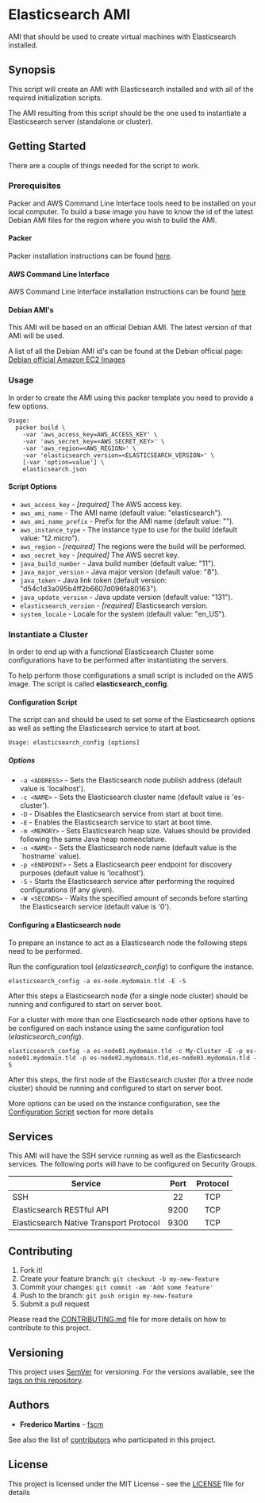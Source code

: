 # Elasticsearch AMI

AMI that should be used to create virtual machines with Elasticsearch
installed.

## Synopsis

This script will create an AMI with Elasticsearch installed and with all of
the required initialization scripts.

The AMI resulting from this script should be the one used to instantiate a
Elasticsearch server (standalone or cluster).

## Getting Started

There are a couple of things needed for the script to work.

### Prerequisites

Packer and AWS Command Line Interface tools need to be installed on your local
computer.
To build a base image you have to know the id of the latest Debian AMI files
for the region where you wish to build the AMI.

#### Packer

Packer installation instructions can be found
[here](https://www.packer.io/docs/installation.html).

#### AWS Command Line Interface

AWS Command Line Interface installation instructions can be found [here](http://docs.aws.amazon.com/cli/latest/userguide/installing.html)

#### Debian AMI's

This AMI will be based on an official Debian AMI. The latest version of that
AMI will be used.

A list of all the Debian AMI id's can be found at the Debian official page:
[Debian official Amazon EC2 Images](https://wiki.debian.org/Cloud/AmazonEC2Image/)

### Usage

In order to create the AMI using this packer template you need to provide a
few options.

```
Usage:
  packer build \
    -var 'aws_access_key=AWS_ACCESS_KEY' \
    -var 'aws_secret_key=<AWS_SECRET_KEY>' \
    -var 'aws_region=<AWS_REGION>' \
    -var 'elasticsearch_version=<ELASTICSEARCH_VERSION>' \
    [-var 'option=value'] \
    elasticsearch.json
```

#### Script Options

- `aws_access_key` - *[required]* The AWS access key.
- `aws_ami_name` - The AMI name (default value: "elasticsearch").
- `aws_ami_name_prefix` - Prefix for the AMI name (default value: "").
- `aws_instance_type` - The instance type to use for the build (default value: "t2.micro").
- `aws_region` - *[required]* The regions were the build will be performed.
- `aws_secret_key` - *[required]* The AWS secret key.
- `java_build_number` - Java build number (default value: "11").
- `java_major_version` - Java major version (default value: "8").
- `java_token` - Java link token (default version: "d54c1d3a095b4ff2b6607d096fa80163").
- `java_update_version` - Java update version (default value: "131").
- `elasticsearch_version` - *[required]* Elasticsearch version.
- `system_locale` - Locale for the system (default value: "en_US").

### Instantiate a Cluster

In order to end up with a functional Elasticsearch Cluster some configurations
have to be performed after instantiating the servers.

To help perform those configurations a small script is included on the AWS
image. The script is called **elasticsearch_config**.

#### Configuration Script

The script can and should be used to set some of the Elasticsearch options as
well as setting the Elasticsearch service to start at boot.

```
Usage: elasticsearch_config [options]
```

##### Options

* `-a <ADDRESS>` - Sets the Elasticsearch node publish address (default value is 'localhost').
* `-c <NAME>` - Sets the Elasticsearch cluster name (default value is 'es-cluster').
* `-D` - Disables the Elasticsearch service from start at boot time.
* `-E` - Enables the Elasticsearch service to start at boot time.
* `-m <MEMORY>` - Sets Elasticsearch heap size. Values should be provided following the same Java heap nomenclature.
* `-n <NAME>` - Sets the Elasticsearch node name (default value is the \`hostname\` value).
* `-p <ENDPOINT>` - Sets a Elasticsearch peer endpoint for discovery purposes (default value is 'localhost').
* `-S` - Starts the Elasticsearch service after performing the required configurations (if any given).
* `-W <SECONDS>` - Waits the specified amount of seconds before starting the Elasticsearch service (default value is '0').

#### Configuring a Elasticsearch node

To prepare an instance to act as a Elasticsearch node the following steps
need to be performed.

Run the configuration tool (*elasticsearch_config*) to configure the instance.

```
elasticsearch_config -a es-node.mydomain.tld -E -S
```

After this steps a Elasticsearch node (for a single node cluster) should be
running and configured to start on server boot.

For a cluster with more than one Elasticsearch node other options have to be
configured on each instance using the same configuration tool
(*elasticsearch_config*).

```
elasticsearch_config -a es-node01.mydomain.tld -c My-Cluster -E -p es-node01.mydomain.tld -p es-node02.mydomain.tld,es-node03.mydomain.tld -S
```

After this steps, the first node of the Elasticsearch cluster (for a three node
cluster) should be running and configured to start on server boot.

More options can be used on the instance configuration, see the
[Configuration Script](#configuration-script) section for more details

## Services

This AMI will have the SSH service running as well as the Elasticsearch
services. The following ports will have to be configured on Security Groups.

| Service                                 | Port   | Protocol |
|-----------------------------------------|:------:|:--------:|
| SSH                                     | 22     |    TCP   |
| Elasticsearch RESTful API               | 9200   |    TCP   |
| Elasticsearch Native Transport Protocol | 9300   |    TCP   |

## Contributing

1. Fork it!
2. Create your feature branch: `git checkout -b my-new-feature`
3. Commit your changes: `git commit -am 'Add some feature'`
4. Push to the branch: `git push origin my-new-feature`
5. Submit a pull request

Please read the [CONTRIBUTING.md](CONTRIBUTING.md) file for more details on how
to contribute to this project.

## Versioning

This project uses [SemVer](http://semver.org/) for versioning. For the versions
available, see the [tags on this repository](https://github.com/fscm/packer-aws-elasticsearch/tags).

## Authors

* **Frederico Martins** - [fscm](https://github.com/fscm)

See also the list of [contributors](https://github.com/fscm/packer-aws-elasticsearch/contributors)
who participated in this project.

## License

This project is licensed under the MIT License - see the [LICENSE](LICENSE)
file for details
